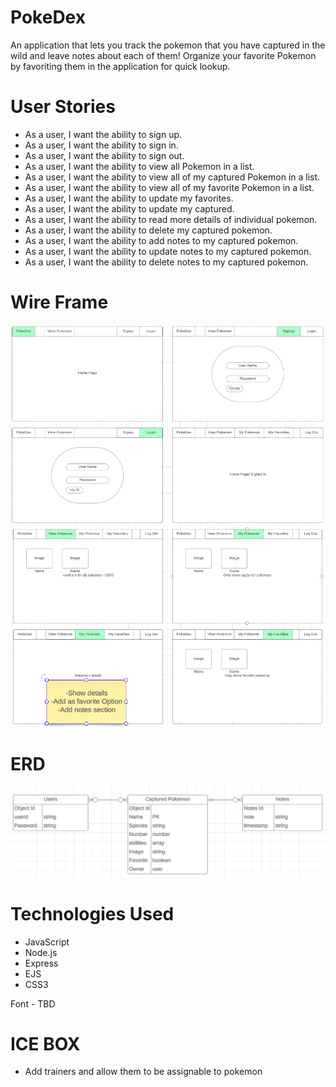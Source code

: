 # PokeDex

An application that lets you track the pokemon that you have captured in the wild and leave notes about each of them! Organize your favorite Pokemon by favoriting them in the application for quick lookup.

# User Stories
  - As a user, I want the ability to sign up.
  - As a user, I want the ability to sign in. 
  - As a user, I want the ability to sign out. 
  - As a user, I want the ability to view all Pokemon in a list.
  - As a user, I want the ability to view all of my captured Pokemon in a list.
  - As a user, I want the ability to view all of my favorite Pokemon in a list. 
  - As a user, I want the ability to update my favorites. 
  - As a user, I want the ability to update my captured. 
  - As a user, I want the ability to read more details of individual pokemon. 
  - As a user, I want the ability to delete my captured pokemon. 
  - As a user, I want the ability to add notes to my captured pokemon.
  - As a user, I want the ability to update notes to my captured pokemon.
  - As a user, I want the ability to delete notes to my captured pokemon.

# Wire Frame

![Wireframe1](<README Items/WireFrame1.png>)
![Wireframe2](<README Items/WireFrame2.png>)

# ERD

![ERD](<README Items/ERD.png>)

# Technologies Used
- JavaScript
- Node.js
- Express
- EJS
- CSS3

Font - TBD


# ICE BOX

- Add trainers and allow them to be assignable to pokemon